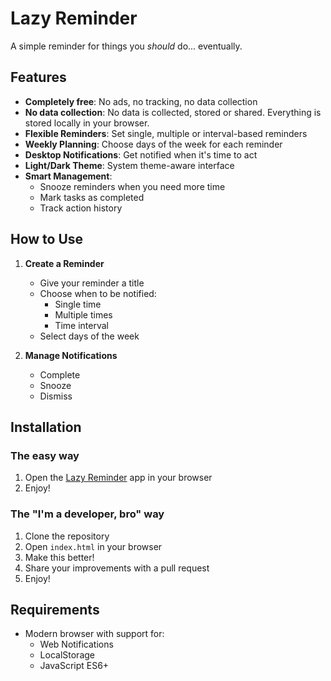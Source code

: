 # Lazy Reminder

A simple reminder for things you *should* do... eventually.

## Features

- **Completely free**: No ads, no tracking, no data collection
- **No data collection**: No data is collected, stored or shared. Everything is stored locally in your browser.
- **Flexible Reminders**: Set single, multiple or interval-based reminders
- **Weekly Planning**: Choose days of the week for each reminder
- **Desktop Notifications**: Get notified when it's time to act
- **Light/Dark Theme**: System theme-aware interface
- **Smart Management**:
  - Snooze reminders when you need more time
  - Mark tasks as completed
  - Track action history

## How to Use

1. **Create a Reminder**
   - Give your reminder a title
   - Choose when to be notified:
     - Single time
     - Multiple times
     - Time interval
   - Select days of the week

2. **Manage Notifications**
   - Complete
   - Snooze
   - Dismiss

## Installation

### The easy way

1. Open the [Lazy Reminder](https://tox82.github.io/lazy-reminder/) app in your browser
2. Enjoy!

### The "I'm a developer, bro" way

1. Clone the repository
2. Open `index.html` in your browser
3. Make this better!
4. Share your improvements with a pull request
5. Enjoy!

## Requirements

- Modern browser with support for:
  - Web Notifications
  - LocalStorage
  - JavaScript ES6+